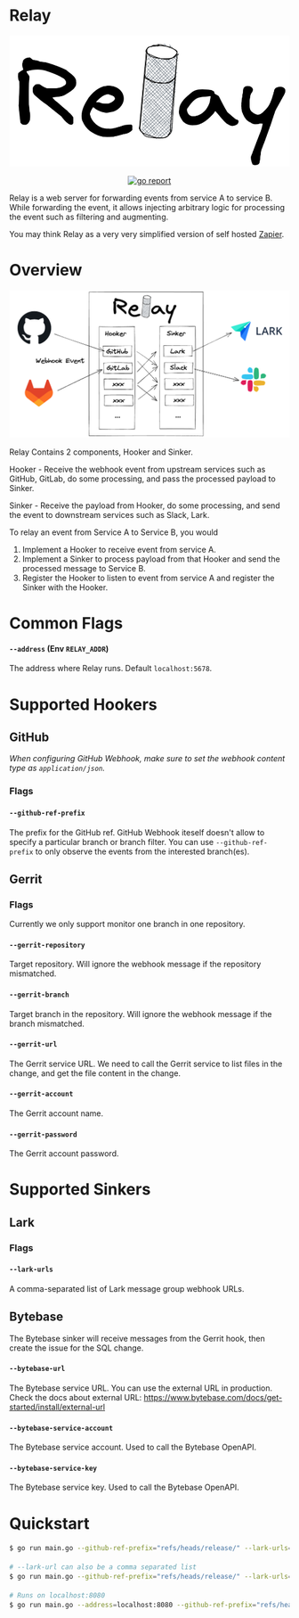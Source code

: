 # Relay

<img alt="Relay Logo" src="assets/logo.png" /></a>

<p align="center">
  <a href="https://goreportcard.com/report/github.com/bytebase/relay">
    <img alt="go report" src="https://goreportcard.com/badge/github.com/bytebase/relay" />
  </a>
</p>

Relay is a web server for forwarding events from service A to service B. While forwarding the event, it allows injecting arbitrary logic for processing the event such as filtering and augmenting.

You may think Relay as a very very simplified version of self hosted [Zapier](https://zapier.com).

# Overview

<img alt="Overview" src="assets/overview.png" /></a>

Relay Contains 2 components, Hooker and Sinker.

Hooker - Receive the webhook event from upstream services such as GitHub, GitLab, do some processing, and pass the processed payload to Sinker.

Sinker - Receive the payload from Hooker, do some processing, and send the event to downstream services such as Slack, Lark.

To relay an event from Service A to Service B, you would
1. Implement a Hooker to receive event from service A.
1. Implement a Sinker to process payload from that Hooker and send the processed message to Service B.
1. Register the Hooker to listen to event from service A and register the Sinker with the Hooker.

# Common Flags

#### `--address` (Env `RELAY_ADDR`)

The address where Relay runs. Default `localhost:5678`.

# Supported Hookers

## GitHub

*When configuring GitHub Webhook, make sure to set the webhook content type as `application/json`.*

### Flags

#### `--github-ref-prefix`

The prefix for the GitHub ref. GitHub Webhook iteself doesn't allow to specify a particular branch or branch filter. You can use `--github-ref-prefix` to only observe the events from the interested branch(es).

## Gerrit

### Flags

Currently we only support monitor one branch in one repository.

#### `--gerrit-repository`

Target repository. Will ignore the webhook message if the repository mismatched.

#### `--gerrit-branch`

Target branch in the repository. Will ignore the webhook message if the branch mismatched.

#### `--gerrit-url`

The Gerrit service URL. We need to call the Gerrit service to list files in the change, and get the file content in the change.

#### `--gerrit-account`

The Gerrit account name.

#### `--gerrit-password`

The Gerrit account password.

# Supported Sinkers

## Lark

### Flags

#### `--lark-urls`

A comma-separated list of Lark message group webhook URLs.

## Bytebase

The Bytebase sinker will receive messages from the Gerrit hook, then create the issue for the SQL change.

#### `--bytebase-url`

The Bytebase service URL. You can use the external URL in production.
Check the docs about external URL: https://www.bytebase.com/docs/get-started/install/external-url

#### `--bytebase-service-account`

The Bytebase service account. Used to call the Bytebase OpenAPI.

#### `--bytebase-service-key`

The Bytebase service key. Used to call the Bytebase OpenAPI.

# Quickstart

```sh
$ go run main.go --github-ref-prefix="refs/heads/release/" --lark-urls="https://open.feishu.cn/open-apis/bot/v2/hook/foo" --gerrit-account="<gerrit-account>" --gerrit-password="<gerrit-password>" --gerrit-repository="<gerrit-repository>" --gerrit-branch="<gerrit-branch>" --bytebase-url="https://bytebase.example.com" --bytebase-service-account="<bytebase-service-account>" --bytebase-service-key="<bytebase-service-key>"

# --lark-url can also be a comma separated list
$ go run main.go --github-ref-prefix="refs/heads/release/" --lark-urls="https://open.feishu.cn/open-apis/bot/v2/hook/foo,https://open.feishu.cn/open-apis/bot/v2/hook/bar" --gerrit-account="<gerrit-account>" --gerrit-password="<gerrit-password>" --gerrit-repository="<gerrit-repository>" --gerrit-branch="<gerrit-branch>" --bytebase-url="https://bytebase.example.com" --bytebase-service-account="<bytebase-service-account>" --bytebase-service-key="<bytebase-service-key>"

# Runs on localhost:8080
$ go run main.go --address=localhost:8080 --github-ref-prefix="refs/heads/release/" --lark-urls="https://open.feishu.cn/open-apis/bot/v2/hook/foo" --gerrit-account="<gerrit-account>" --gerrit-password="<gerrit-password>" --gerrit-repository="<gerrit-repository>" --gerrit-branch="<gerrit-branch>" --bytebase-url="https://bytebase.example.com" --bytebase-service-account="<bytebase-service-account>" --bytebase-service-key="<bytebase-service-key>"
```
